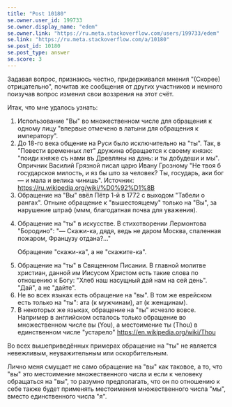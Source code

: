 ```yaml
---
title: "Post 10180"
se.owner.user_id: 199733
se.owner.display_name: "edem"
se.owner.link: "https://ru.meta.stackoverflow.com/users/199733/edem"
se.link: "https://ru.meta.stackoverflow.com/a/10180"
se.post_id: 10180
se.post_type: answer
se.score: 3
---
```

<p>Задавая вопрос, признаюсь честно, придерживался мнения "(Скорее) отрицательно", почитав же сообщения от других участников и немного поизучав вопрос изменил свои воззрения на этот счёт.</p>

<p>Итак, что мне удалось узнать:</p>

<ol>
<li>Использование "Вы" во множественном числе для обращения к одному лицу "впервые отмечено в латыни для обращения к императору".</li>
<li>До 18-го века общение на Руси было исключительно на "ты". Так, в "Повести временных лет" дружина обращается к своему князю: "поиди княже съ нами въ Древляны на дань: и ты добудеши и мы". Опричник Василий Грязной писал царю Ивану Грозному "Не твоя б государскоя милость, и яз бы што за человек? Ты, государь, аки бог — и мала и велика чинишь". Источник: <a href="https://ru.wikipedia.org/wiki/%D0%92%D1%8B" rel="nofollow noreferrer">https://ru.wikipedia.org/wiki/%D0%92%D1%8B</a></li>
<li>Обращение на "Вы" ввёл Пётр 1-й в 1772 с выходом "Табели о рангах". Отныне обращение к "вышестоящему" только на "Вы", за нарушение штраф (ммм, благодатная почва для уважения).</li>
<li><p>Обращение на "ты" в искусстве. В стихотворении Лермонтова "Бородино":
"— Скажи-ка, дядя, ведь не даром
Москва, спаленная пожаром,
Французу отдана?..."</p>

<p>Обращение "скажи-ка", а не "скажите-ка".</p></li>
<li>Обращение на "ты" в Священном Писании. В главной молитве христиан, данной им Иисусом Христом есть такие слова по отношению к Богу: "Хлеб наш насущный дай нам на сей день". "Дай", а не "дайте".</li>
<li>Не во всех языках есть обращение на "вы". В том же еврейском есть только на "ты": ата (к мужчинам), ат (к женщинам).</li>
<li>В некоторых же языках, обращение на "ты" исчезло вовсе. Например в английском осталось только обращение во множественном числе вы (You), а местоимение ты (Thou) в единственном числе "устарело" <a href="https://en.wikipedia.org/wiki/Thou" rel="nofollow noreferrer">https://en.wikipedia.org/wiki/Thou</a></li>
</ol>

<p>Во всех вышеприведённых примерах обращение на "ты" не является невежливым, неуважительным или оскорбительным.</p>

<p>Лично меня смущает не само обращение на "вы" как таковое, а то, что "вы" это местоимение множественного числа и если к человеку обращаться на "вы", то разумно предполагать, что он по отношению к себе также будет применять местоимения множественного числа "мы", вместо единственного числа "я".</p>
